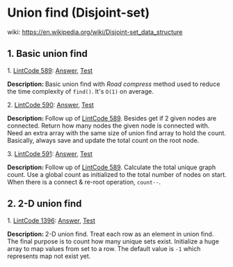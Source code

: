 # Union find (Disjoint-set)
wiki: https://en.wikipedia.org/wiki/Disjoint-set_data_structure

## 1. Basic union find
<div>
    <p>
        1. 
        <a href="https://www.lintcode.com/problem/connecting-graph/description">LintCode 589</a>:  
        <a href="https://github.com/Tony-Hu/ShuaTi-Online.Judge.Problems.Solving/blob/master/src/main/java/unionFind/LintCode589.java">Answer</a>, 
        <a href="https://github.com/Tony-Hu/ShuaTi-Online.Judge.Problems.Solving/blob/master/src/test/java/unionFind/LintCode589Test.java">Test</a>
    </p>
    <p><b>Description: </b>Basic union find with <i>Road compress</i> method used to reduce the 
    time complexity of <code>find()</code>. It's <code>O(1)</code> on average.</p>
</div>
<div>
    <p>
        2. 
        <a href="https://www.lintcode.com/problem/connecting-graph-ii/description">LintCode 590</a>:  
        <a href="https://github.com/Tony-Hu/ShuaTi-Online.Judge.Problems.Solving/blob/master/src/main/java/unionFind/LintCode590.java">Answer</a>, 
        <a href="https://github.com/Tony-Hu/ShuaTi-Online.Judge.Problems.Solving/blob/master/src/test/java/unionFind/LintCode590Test.java">Test</a>
    </p>
    <p><b>Description: </b>Follow up of <a href="https://www.lintcode.com/problem/connecting-graph/description">LintCode 589</a>. Besides get if 2 given nodes are connected. Return how many nodes the given node is connected with.
    Need an extra array with the same size of union find array to hold the count. Basically, always save and update the total count on the root node.</p>
</div>
<div>
    <p>
        3. 
        <a href="https://www.lintcode.com/problem/connecting-graph-iii/description">LintCode 591</a>:  
        <a href="https://github.com/Tony-Hu/ShuaTi-Online.Judge.Problems.Solving/blob/master/src/main/java/unionFind/LintCode591.java">Answer</a>, 
        <a href="https://github.com/Tony-Hu/ShuaTi-Online.Judge.Problems.Solving/blob/master/src/test/java/unionFind/LintCode591Test.java">Test</a>
    </p>
    <p><b>Description: </b>Follow up of <a href="https://www.lintcode.com/problem/connecting-graph/description">LintCode 589</a>. Calculate the total unique graph count. 
    Use a global count as initialized to the total number of nodes on start. When there is a connect & re-root operation, <code>count--</code>.</p>
</div>

## 2. 2-D union find
<div>
    <p>
        1. 
        <a href="https://www.lintcode.com/problem/set-union/description">LintCode 1396</a>:  
        <a href="https://github.com/Tony-Hu/ShuaTi-Online.Judge.Problems.Solving/blob/master/src/main/java/unionFind/LintCode1396.java">Answer</a>, 
        <a href="https://github.com/Tony-Hu/ShuaTi-Online.Judge.Problems.Solving/blob/master/src/test/java/unionFind/LintCode1396Test.java">Test</a>
    </p>
    <p><b>Description: </b>2-D union find. Treat each row as an element in union find. The final purpose is to count how many unique sets exist.
    Initialize a huge array to map values from set to a row. The default value is <code>-1</code> which represents map not exist yet.</p>
</div>